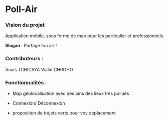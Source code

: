 # Poll-Air

### Vision du projet

Application mobile, sous forme de map pour les particulier et professionnels
 
**Slogan** : Partage ton air !  

### Contributeurs :
Anaïs TCHICAYA
Walid CHROHO

### Fonctionnalités :  

- Map géolocalisation avec des pins des lieux très pollués

- Connexion/ Déconnexion 
- proposition de trajets verts pour vos déplacement 

